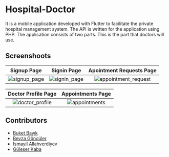 # Hospital-Doctor

It is a mobile application developed with Flutter to facilitate the private hospital management system. The API is written for the application using PHP. The application consists of two parts. This is the part that doctors will use.

## Screenshoots

Signup Page               |  Signin Page               | Apointment Requests Page               |  
:-------------------------:|:-------------------------:|:-------------------------:|
![signup_page](https://user-images.githubusercontent.com/96770787/175023802-3d4af8d3-7ca9-4a97-8ffa-da169d7d88b6.png)|![signin_page](https://user-images.githubusercontent.com/96770787/175024096-d95301eb-f9d3-4b52-b761-e16f63f6a8e8.png)|![appointment_request](https://user-images.githubusercontent.com/96770787/175024193-258cf781-c3cc-4d36-ae1d-66c2d29d30dd.png)|

Doctor Profile Page         |  Appointments Page             | 
:-------------------------:|:-------------------------:|
![doctor_profile](https://user-images.githubusercontent.com/96770787/175024313-fec62819-cdb2-43f9-8c63-1495ffba9064.png)|![appointments](https://user-images.githubusercontent.com/96770787/175024227-75516a3b-9fcd-485f-b759-4e27dad3b88b.png)|

## Contributors
* [Buket Bayık](https://github.com/buketbyk)
* [Beyza Göncüler](https://github.com/BeyzaGonculer)
* [Ismayil Allahverdiyev](https://github.com/ismayil-allahverdiyev)
* [Güleser Kaba](https://github.com/guleserkaba)


